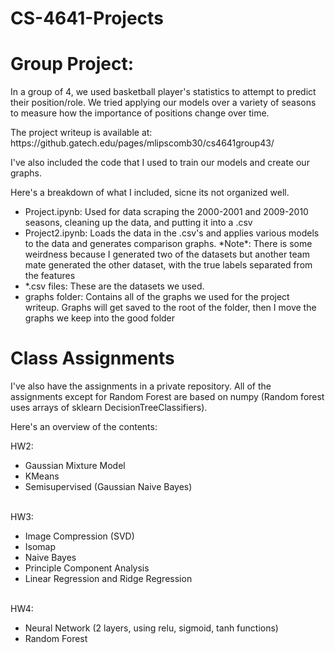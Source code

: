# CS-4641-Projects
<h1> Group Project: </h1>
<p>In a group of 4, we used basketball player's statistics to attempt to predict their position/role. We tried applying our models over a variety of seasons to measure how the importance of positions change over time.</p>
<p>The project writeup is available at: https://github.gatech.edu/pages/mlipscomb30/cs4641group43/ </p>
<p>I've also included the code that I used to train our models and create our graphs.</p> 
<p>Here's a breakdown of what I included, sicne its not organized well.</p>
<ul>
  <li>Project.ipynb: Used for data scraping the 2000-2001 and 2009-2010 seasons, cleaning up the data, and putting it into a .csv</li>
  <li>Project2.ipynb: Loads the data in the .csv's and applies various models to the data and generates comparison graphs. *Note*: There is some weirdness because I generated two of the datasets but another team mate generated the other dataset, with the true labels separated from the features</li>
  <li>*.csv files: These are the datasets we used.</li>
  <li>graphs folder: Contains all of the graphs we used for the project writeup. Graphs will get saved to the root of the folder, then I move the graphs we keep into the good folder</li>
</ul>
<h1> Class Assignments </h1>
<p>
I've also have the assignments in a private repository. All of the assignments except for Random Forest are based on numpy (Random forest uses arrays of sklearn DecisionTreeClassifiers).</p>
<p>Here's an overview of the contents:</p> 
HW2: <br>
  <ul>
  <li>Gaussian Mixture Model</li>
  <li>KMeans</li>
  <li>Semisupervised (Gaussian Naive Bayes)<br></li>
  </ul>
  <br>
HW3: <br>
  <ul>
  <li>Image Compression (SVD)</li>
  <li>Isomap</li>
  <li>Naive Bayes</li>
  <li>Principle Component Analysis</li>
  <li>Linear Regression and Ridge Regression</li>
  </ul>
  <br>
HW4: <br>
  <ul>
  <li>Neural Network (2 layers, using relu, sigmoid, tanh functions)</li>
  <li>Random Forest </li>
  </ul>

